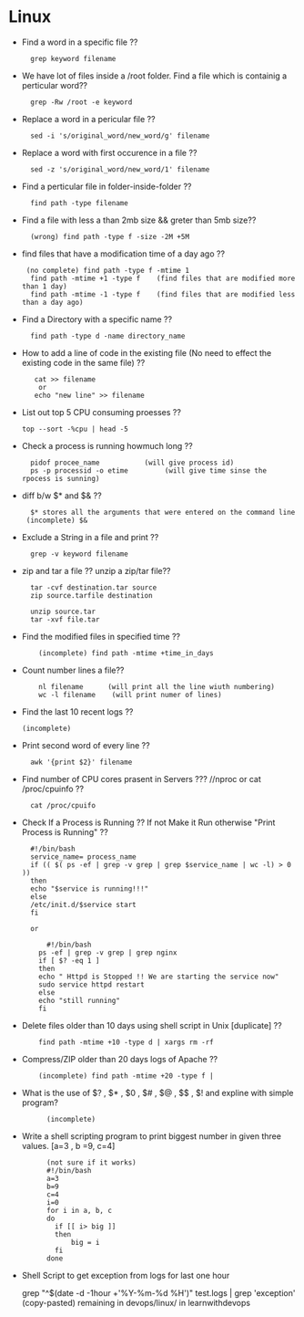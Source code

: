# Linux
- Find a word in a specific file ??  
 
        grep keyword filename
- We have lot of files inside a /root folder. Find a file which is containig a perticular word??  
 
        grep -Rw /root -e keyword
- Replace a word in a pericular file ??  

        sed -i 's/original_word/new_word/g' filename
- Replace a word with first occurence in a file ??  

        sed -z 's/original_word/new_word/1' filename
- Find a perticular file in folder-inside-folder ??  

        find path -type filename
- Find a file with less a than 2mb size && greter than 5mb size??  

        (wrong) find path -type f -size -2M +5M
- find files that have a modification time of a day ago ??  
 
       (no complete) find path -type f -mtime 1  
        find path -mtime +1 -type f    (find files that are modified more than 1 day)  
        find path -mtime -1 -type f    (find files that are modified less than a day ago)  
- Find a Directory with a specific name ??  

        find path -type d -name directory_name
- How to add a line of code in the existing file (No need to effect the existing code in the same file) ??  
  
         cat >> filename  
          or  
         echo "new line" >> filename  
- List out top 5 CPU consuming proesses ??  

      top --sort -%cpu | head -5
- Check a process is running howmuch long ??
  
        pidof procee_name           (will give process id)  
        ps -p processid -o etime         (will give time sinse the rpocess is sunning)  
    
- diff b/w $* and $& ??
   
        $* stores all the arguments that were entered on the command line  
       (incomplete) $&   
- Exclude a String in a file and print ??  

        grep -v keyword filename  
- zip and tar a file ?? unzip a zip/tar file??
  
        tar -cvf destination.tar source  
        zip source.tarfile destination  
    
        unzip source.tar  
        tar -xvf file.tar  
- Find the modified files in specified time ??  

          (incomplete) find path -mtime +time_in_days  
- Count number lines a file??  

          nl filename      (will print all the line wiuth numbering)  
          wc -l filename    (will print numer of lines)  
- Find the last 10 recent logs ??  

      (incomplete)
- Print second word of every line ??  

        awk '{print $2}' filename
- Find number of CPU cores prasent in Servers ??? //nproc or cat /proc/cpuinfo ??  

        cat /proc/cpuifo
- Check If a Process is Running ?? If not Make it Run otherwise "Print Process is Running" ??

        #!/bin/bash
        service_name= process_name
        if (( $( ps -ef | grep -v grep | grep $service_name | wc -l) > 0 ))
        then 
        echo "$service is running!!!"
        else
        /etc/init.d/$service start
        fi
        
        or 
        
        	#!/bin/bash
          ps -ef | grep -v grep | grep nginx
          if [ $? -eq 1 ]
          then
          echo " Httpd is Stopped !! We are starting the service now"
          sudo service httpd restart
          else
          echo "still running"
          fi
          
- Delete files older than 10 days using shell script in Unix [duplicate] ??  

          find path -mtime +10 -type d | xargs rm -rf 
- Compress/ZIP older than 20 days logs of Apache ??

          (incomplete) find path -mtime +20 -type f | 
- What is the use of  $? , $* , $0 , $# , $@ , $$ , $! and expline with simple program?

            (incomplete)
- Write a shell scripting program to print biggest number in given three values. [a=3 , b =9, c=4]

            (not sure if it works)
            #!/bin/bash
            a=3
            b=9
            c=4
            i=0
            for i in a, b, c
            do 
              if [[ i> big ]]
              then
                  big = i
              fi
            done

- Shell Script to get exception from logs for last one hour

	 grep "^$(date -d -1hour +'%Y-%m-%d %H')" test.logs | grep 'exception'  (copy-pasted)
remaining in devops/linux/ in learnwithdevops
